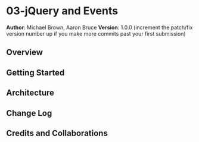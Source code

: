 # 03-jQuery and Events

**Author**: Michael Brown, Aaron Bruce
**Version**: 1.0.0 (increment the patch/fix version number up if you make more commits past your first submission)

## Overview
<!-- Provide a high level overview of what this application is and why you are building it, beyond the fact that it's an assignment for a Code Fellows 301 class. (i.e. What's your problem domain?) -->
<!--We wanted to pull data in the form of objects from blogarticles.js and render the data to the DOM via function expressions in both article.js and articleView.js using author-name and category filters.-->

## Getting Started
<!-- What are the steps that a user must take in order to build this app on their own machine and get it running? -->
<!--We read through all the TODOs, COMMENTs, REVIEWs, and User Stories. We then linked our articleView.js file to the html file, added a new attribute to the $newArticle in order to pull data and push it into the various tags of our html template.
We then went through articleView.js and completed all the necessary functions and called them all at the bottom.-->
## Architecture
<!-- Provide a detailed description of the application design. What technologies (languages, libraries, etc) you're using, and any other relevant design information. -->
<!--Used javascript and JQuery library-->

## Change Log
<!-- Use this are to document the iterative changes made to your application as each feature is successfully implemented. Use time stamps. Here's an examples:

01-01-2001 4:59pm - Application now has a fully-functional express server, with GET and POST routes for the book resource.
12-5-2017 - Added Css normalize file and README.md with project information.
<!--the project took us about 7 hours to completed.-->
## Credits and Collaborations
<!-- Give credit (and a link) to other people or resources that helped you build this application.
<!--Michael Brown was the initial driver and Aaron Bruce was the initial navigator and then switched roles. Credit to the people who created the starter code.-->